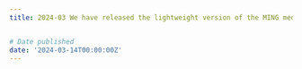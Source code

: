 ```yaml
---
title: 2024-03 We have released the lightweight version of the MING medical dialogue model at https://github.com/MediaBrain-SJTU/MING


# Date published
date: '2024-03-14T00:00:00Z'
---
```


